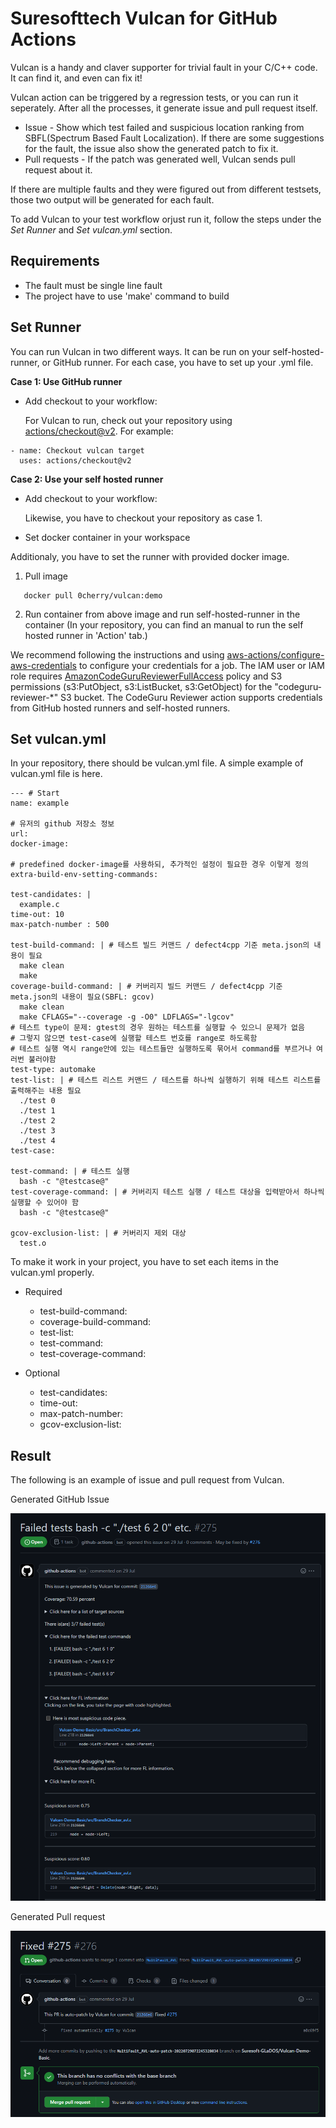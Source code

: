 # Suresofttech Vulcan for GitHub Actions

Vulcan is a handy and claver supporter for trivial fault in your C/C++ code. It can find it, and even can fix it!

Vulcan action can be triggered by a regression tests, or you can run it seperately. After all the processes, it generate issue and pull request itself.

* Issue - Show which test failed and suspicious location ranking from SBFL(Spectrum Based Fault Localization). If there are some suggestions for the fault, the issue also show the generated patch to fix it.
* Pull requests - If the patch was generated well, Vulcan sends pull request about it.

If there are multiple faults and they were figured out from different testsets, those two output will be generated for each fault.

To add Vulcan to your test workflow orjust run it, follow the steps under the *Set Runner* and *Set vulcan.yml* section.

## Requirements
* The fault must be single line fault
* The project have to use 'make' command to build

## Set Runner

You can run Vulcan in two different ways. It can be run on your self-hosted-runner, or GitHub runner. For each case, you have to set up your .yml file.


**Case 1: Use GitHub runner**

* Add checkout to your workflow:

  For Vulcan to run, check out your repository using [actions/checkout@v2](https://github.com/actions/checkout). For example:

```
- name: Checkout vulcan target
  uses: actions/checkout@v2
```


**Case 2: Use your self hosted runner**

* Add checkout to your workflow:

   Likewise, you have to checkout your repository as case 1.


* Set docker container in your workspace

Additionaly, you have to set the runner with provided docker image.

1. Pull image

```
   docker pull 0cherry/vulcan:demo
```

2. Run container from above image and run self-hosted-runner in the container
   (In your repository, you can find an manual to run the self hosted runner in 'Action' tab.)

We recommend following the instructions and using [aws-actions/configure-aws-credentials](https://github.com/aws-actions/configure-aws-credentials) to configure your credentials for a job. The IAM user or IAM role requires [AmazonCodeGuruReviewerFullAccess](https://docs.aws.amazon.com/codeguru/latest/reviewer-ug/auth-and-access-control-iam-identity-based-access-control.html#managed-full-access) policy and S3 permissions (s3:PutObject, s3:ListBucket, s3:GetObject) for the "codeguru-reviewer-*" S3 bucket.  The CodeGuru Reviewer action supports credentials from GitHub hosted runners and self-hosted runners.

## Set vulcan.yml

In your repository, there should be vulcan.yml file. A simple example of vulcan.yml file is here.

```
--- # Start
name: example

# 유저의 github 저장소 정보
url:
docker-image: 

# predefined docker-image를 사용하되, 추가적인 설정이 필요한 경우 이렇게 정의
extra-build-env-setting-commands: 

test-candidates: |
  example.c
time-out: 10
max-patch-number : 500

test-build-command: | # 테스트 빌드 커맨드 / defect4cpp 기준 meta.json의 내용이 필요
  make clean
  make
coverage-build-command: | # 커버리지 빌드 커맨드 / defect4cpp 기준 meta.json의 내용이 필요(SBFL: gcov)
  make clean
  make CFLAGS="--coverage -g -O0" LDFLAGS="-lgcov"
# 테스트 type이 문제: gtest의 경우 원하는 테스트를 실행할 수 있으니 문제가 없음
# 그렇지 않으면 test-case에 실행할 테스트 번호를 range로 하도록함
# 테스트 실행 역시 range안에 있는 테스트들만 실행하도록 묶어서 command를 부르거나 여러번 불러야함
test-type: automake
test-list: | # 테스트 리스트 커맨드 / 테스트를 하나씩 실행하기 위해 테스트 리스트를 출력해주는 내용 필요
  ./test 0
  ./test 1
  ./test 2
  ./test 3
  ./test 4
test-case: 

test-command: | # 테스트 실행
  bash -c "@testcase@"
test-coverage-command: | # 커버리지 테스트 실행 / 테스트 대상을 입력받아서 하나씩 실행할 수 있어야 함
  bash -c "@testcase@"
  
gcov-exclusion-list: | # 커버리지 제외 대상
  test.o

```

To make it work in your project, you have to set each items in the vulcan.yml properly.

* Required
  - test-build-command:
  - coverage-build-command:
  - test-list:
  - test-command:
  - test-coverage-command:

* Optional
  - test-candidates:
  - time-out:
  - max-patch-number:  
  - gcov-exclusion-list:

## Result

The following is an example of issue and pull request from Vulcan.

Generated GitHub Issue

![alt text](./issue.png)

Generated Pull request

![alt text](./pr.png)

